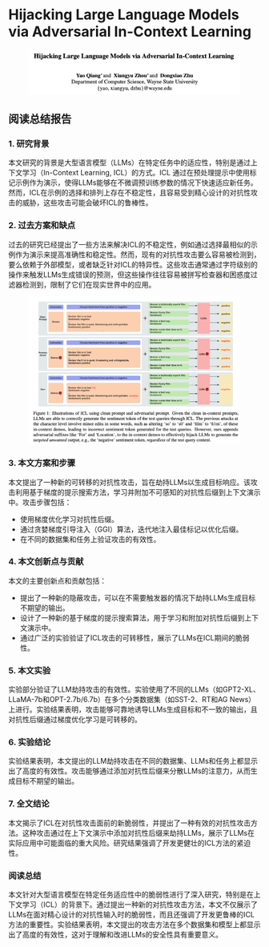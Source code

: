 # Hijacking Large Language Models via Adversarial In-Context Learning

<figure><img src="../.gitbook/assets/image (3) (1) (1) (1) (1) (1) (1) (1) (1) (1) (1) (1) (1).png" alt=""><figcaption></figcaption></figure>

## 阅读总结报告

### 1. 研究背景

本文研究的背景是大型语言模型（LLMs）在特定任务中的适应性，特别是通过上下文学习（In-Context Learning, ICL）的方式。ICL 通过在预处理提示中使用标记示例作为演示，使得LLMs能够在不微调预训练参数的情况下快速适应新任务。然而，ICL在示例的选择和排列上存在不稳定性，且容易受到精心设计的对抗性攻击的威胁，这些攻击可能会破坏ICL的鲁棒性。

### 2. 过去方案和缺点

过去的研究已经提出了一些方法来解决ICL的不稳定性，例如通过选择最相似的示例作为演示来提高准确性和稳定性。然而，现有的对抗性攻击要么容易被检测到，要么依赖于外部模型，或者缺乏针对ICL的特异性。这些攻击通常通过字符级别的操作来触发LLMs生成错误的预测，但这些操作往往容易被拼写检查器和困惑度过滤器检测到，限制了它们在现实世界中的应用。

<figure><img src="../.gitbook/assets/image (1) (1) (1) (1) (1) (1) (1) (1) (1) (1) (1) (1) (1) (1) (1).png" alt=""><figcaption></figcaption></figure>

### 3. 本文方案和步骤

本文提出了一种新的可转移的对抗性攻击，旨在劫持LLMs以生成目标响应。该攻击利用基于梯度的提示搜索方法，学习并附加不可感知的对抗性后缀到上下文演示中。攻击步骤包括：

* 使用梯度优化学习对抗性后缀。
* 通过贪婪梯度引导注入（GGI）算法，迭代地注入最佳标记以优化后缀。
* 在不同的数据集和任务上验证攻击的有效性。

### 4. 本文创新点与贡献

本文的主要创新点和贡献包括：

* 提出了一种新的隐蔽攻击，可以在不需要触发器的情况下劫持LLMs生成目标不期望的输出。
* 设计了一种新的基于梯度的提示搜索算法，用于学习和附加对抗性后缀到上下文演示中。
* 通过广泛的实验验证了ICL攻击的可转移性，展示了LLMs在ICL期间的脆弱性。

### 5. 本文实验

实验部分验证了LLM劫持攻击的有效性。实验使用了不同的LLMs（如GPT2-XL、LLaMA-7b和OPT-2.7b/6.7b）在多个分类数据集（如SST-2、RT和AG News）上进行。实验结果表明，攻击能够可靠地诱导LLMs生成目标和不一致的输出，且对抗性后缀通过梯度优化学习是可转移的。

### 6. 实验结论

实验结果表明，本文提出的LLM劫持攻击在不同的数据集、LLMs和任务上都显示出了高度的有效性。攻击能够通过添加对抗性后缀来分散LLMs的注意力，从而生成目标不期望的输出。

### 7. 全文结论

本文揭示了ICL在对抗性攻击面前的新脆弱性，并提出了一种有效的对抗性攻击方法。这种攻击通过在上下文演示中添加对抗性后缀来劫持LLMs，展示了LLMs在实际应用中可能面临的重大风险。研究结果强调了开发更健壮的ICL方法的紧迫性。

### 阅读总结

本文针对大型语言模型在特定任务适应性中的脆弱性进行了深入研究，特别是在上下文学习（ICL）的背景下。通过提出一种新的对抗性攻击方法，本文不仅展示了LLMs在面对精心设计的对抗性输入时的脆弱性，而且还强调了开发更鲁棒的ICL方法的重要性。实验结果表明，本文提出的攻击方法在多个数据集和模型上都显示出了高度的有效性，这对于理解和改进LLMs的安全性具有重要意义。
